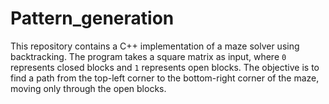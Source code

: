 # Pattern_generation
This repository contains a C++ implementation of a maze solver using backtracking. The program takes a square matrix as input, where `0` represents closed blocks and `1` represents open blocks. The objective is to find a path from the top-left corner to the bottom-right corner of the maze, moving only through the open blocks.
